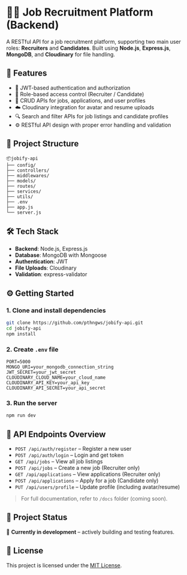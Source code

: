 # 🧑‍💼 Job Recruitment Platform (Backend)

A RESTful API for a job recruitment platform, supporting two main user roles: **Recruiters** and **Candidates**. Built using **Node.js**, **Express.js**, **MongoDB**, and **Cloudinary** for file handling.

## 🚀 Features

- 🔐 JWT-based authentication and authorization
- 👥 Role-based access control (Recruiter / Candidate)
- 📄 CRUD APIs for jobs, applications, and user profiles
- ☁️ Cloudinary integration for avatar and resume uploads
- 🔍 Search and filter APIs for job listings and candidate profiles
- ⚙️ RESTful API design with proper error handling and validation

## 📁 Project Structure

```
📦jobify-api
├── config/
├── controllers/
├── middlewares/
├── models/
├── routes/
├── services/
├── utils/
├── .env
├── app.js
└── server.js
```

## 🛠 Tech Stack

- **Backend**: Node.js, Express.js
- **Database**: MongoDB with Mongoose
- **Authentication**: JWT
- **File Uploads**: Cloudinary
- **Validation**: express-validator

## ⚙️ Getting Started

### 1. Clone and install dependencies

```bash
git clone https://github.com/pthngws/jobify-api.git
cd jobify-api
npm install
```

### 2. Create `.env` file

```env
PORT=5000
MONGO_URI=your_mongodb_connection_string
JWT_SECRET=your_jwt_secret
CLOUDINARY_CLOUD_NAME=your_cloud_name
CLOUDINARY_API_KEY=your_api_key
CLOUDINARY_API_SECRET=your_api_secret
```

### 3. Run the server

```bash
npm run dev
```

## 📌 API Endpoints Overview

- `POST /api/auth/register` – Register a new user
- `POST /api/auth/login` – Login and get token
- `GET /api/jobs` – View all job listings
- `POST /api/jobs` – Create a new job (Recruiter only)
- `GET /api/applications` – View applications (Recruiter only)
- `POST /api/applications` – Apply for a job (Candidate only)
- `PUT /api/users/profile` – Update profile (including avatar/resume)

> For full documentation, refer to `/docs` folder (coming soon).

## 📅 Project Status

🚧 **Currently in development** – actively building and testing features.

## 📄 License

This project is licensed under the [MIT License](LICENSE).
